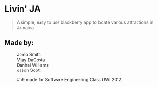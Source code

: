 Livin' JA
===========

>A simple, easy to use blackberry app to locate various attractions in Jamaica

Made by:
---------
<dd>Jomo Smith
<dd>Vijay DaCosta
<dd>Danhai Williams
<dd>Jason Scott

#h9 made for Software Engineering Class UWI 2012.
